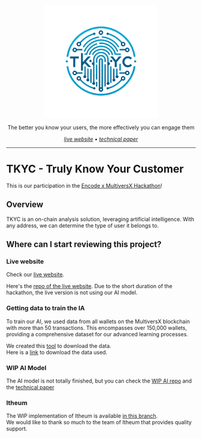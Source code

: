 <div align="center">
  
  <img src="https://github.com/MVX-TKYC/.github/blob/main/profile/tkyc%20logo_bg_transparent_x4.png" width="300" />

  <p>
    The better you know your users, the more effectively you can engage them
  </p>

  <p>    
    <i>
    <a href="https://tkyc-frontend.onrender.com/">live website</a>
    •
    <a href="https://mathis-skipper.notion.site/Technical-Paper-AI-c247ebfd5a2e46f0b999f60cc1cb596e">technical paper</a>    
    </i>
  </p>
  
</div>

<hr>




# TKYC - Truly Know Your Customer

This is our participation in the [Encode x MultiversX Hackathon](https://www.encode.club/multiversx-hackathon)!

## Overview

TKYC is an on-chain analysis solution, leveraging artificial intelligence.
With any address, we can determine the type of user it belongs to.

## Where can I start reviewing this project?

### Live website
Check our [live website](https://tkyc-frontend.onrender.com/).

Here's the [repo of the live website](https://github.com/MVX-TKYC/app).  Due to the short duration of the hackathon, the live version is not using our AI model.

### Getting data to train the IA
To train our AI, we used data from all wallets on the MultiversX blockchain with more than 50 transactions. 
This encompasses over 150,000 wallets, providing a comprehensive dataset for our advanced learning processes.

We created this [tool](https://github.com/MVX-TKYC/tools/blob/main/wallets_data_scrapper/README.md) to download the data.  
Here is a [link](https://www.swisstransfer.com/d/ed39b9c2-d2b2-4e68-9a40-b5b87b983928) to download the data used.

### WIP AI Model
The AI model is not totally finished, but you can check the [WIP AI repo](https://github.com/MVX-TKYC/ai) and the [technical paper](https://mathis-skipper.notion.site/Technical-Paper-AI-c247ebfd5a2e46f0b999f60cc1cb596e)

### Itheum
The WIP implementation of Itheum is available [in this branch](https://github.com/MVX-TKYC/app/blob/itheum/client/src/pages/Profile.tsx).  
We would like to thank so much to the team of Itheum that provides quality support.
